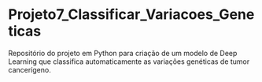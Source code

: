 # Projeto7_Classificar_Variacoes_Geneticas
Repositório do projeto em Python para criação de um modelo de Deep Learning que classifica automaticamente as variações genéticas de tumor cancerígeno.
